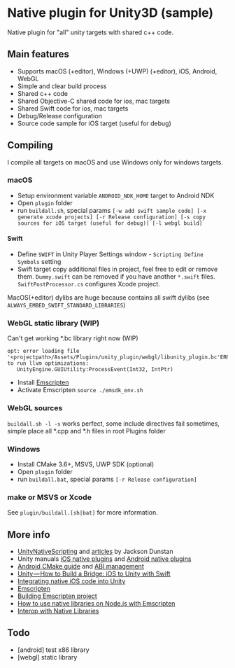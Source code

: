 # Native plugin for Unity3D (sample)

Native plugin for "all" unity targets with shared c++ code.

## Main features

- Supports macOS (+editor), Windows (+UWP) (+editor), iOS, Android, WebGL
- Simple and clear build process
- Shared c++ code
- Shared Objective-C shared code for ios, mac targets
- Shared Swift code for ios, mac targets
- Debug/Release configuration
- Source code sample for iOS target (useful for debug)

## Compiling

I compile all targets on macOS and use Windows only for windows targets. 

### macOS

- Setup environment variable `ANDROID_NDK_HOME` target to Android NDK
- Open `plugin` folder
- run `buildall.sh`, special params `[-w add swift sample code] [-x generate xcode projects] [-r Release configuration] [-s copy sources for iOS target (useful for debug)] [-l webgl build]`

#### Swift

- Define `SWIFT` in Unity Player Settings window - `Scripting Define Symbols` setting
- Swift target copy additional files in project, feel free to edit or remove them. `Dummy.swift` can be removed if you have another `*.swift` files. `SwiftPostProcessor.cs` configures Xcode project.

MacOS(+editor) dylibs are huge because contains all swift dylibs (see `ALWAYS_EMBED_SWIFT_STANDARD_LIBRARIES`)

### WebGL static library (WIP)

Can't get working *.bc library right now (WIP)

```text
opt: error loading file '<projectpath>/Assets/Plugins/unity_plugin/webgl/libunity_plugin.bc'ERROR:root:Failed to run llvm optimizations: 
   UnityEngine.GUIUtility:ProcessEvent(Int32, IntPtr)
```

- Install [Emscripten](https://kripken.github.io/emscripten-site/docs/getting_started/downloads.html)
- Activate Emscripten `source ./emsdk_env.sh`

### WebGL sources

`buildall.sh -l -s` works perfect, some include directives fail sometimes, simple place all *.cpp and *.h files in root Plugins folder

### Windows

- Install CMake 3.6+, MSVS, UWP SDK (optional)
- Open `plugin` folder
- run `buildall.bat`, special params `[-r Release configuration]`

### make or MSVS or Xcode

See `plugin/buildall.[sh|bat]` for more information.

## More info

- [UnityNativeScripting](https://github.com/jacksondunstan/UnityNativeScripting) and [articles](https://jacksondunstan.com/articles/3938) by Jackson Dunstan
- Unity manuals [iOS native plugins](https://docs.unity3d.com/Manual/PluginsForIOS.html) and [Android native plugins](https://docs.unity3d.com/Manual/AndroidNativePlugins.html)
- [Android CMake guide](https://developer.android.com/ndk/guides/cmake) and [ABI management](https://developer.android.com/ndk/guides/abis)
- [Unity — How to Build a Bridge: iOS to Unity with Swift](https://medium.com/@SoCohesive/unity-how-to-build-a-bridge-ios-to-unity-with-swift-f23653f6261)
- [Integrating native iOS code into Unity](https://medium.com/@rolir00li/integrating-native-ios-code-into-unity-e844a6131c21)
- [Emscripten](https://kripken.github.io/emscripten-site/index.html)
- [Building Emscripten project](https://kripken.github.io/emscripten-site/docs/compiling/Building-Projects.html)
- [How to use native libraries on Node.js with Emscripten](https://willowtreeapps.com/ideas/how-to-use-native-libraries-on-node-js-with-emscripten)
- [Interop with Native Libraries](https://www.mono-project.com/docs/advanced/pinvoke/#manual-marshaling)

## Todo

- [android] test x86 library
- [webgl] static library
